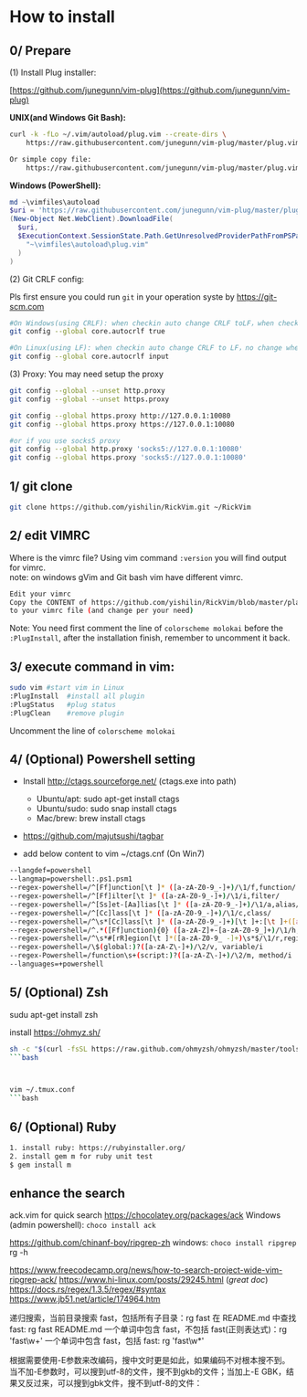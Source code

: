 # How to install

## 0/ Prepare

(1) Install Plug installer:

[https://github.com/junegunn/vim-plug](https://github.com/junegunn/vim-plug)

**UNIX(and Windows Git Bash):**
```bash
curl -k -fLo ~/.vim/autoload/plug.vim --create-dirs \
    https://raw.githubusercontent.com/junegunn/vim-plug/master/plug.vim

Or simple copy file:
    https://raw.githubusercontent.com/junegunn/vim-plug/master/plug.vim save as file ~/.vim/autoload/plug.vim
```

**Windows (PowerShell):**
``` powershell
md ~\vimfiles\autoload
$uri = 'https://raw.githubusercontent.com/junegunn/vim-plug/master/plug.vim'
(New-Object Net.WebClient).DownloadFile(
  $uri,
  $ExecutionContext.SessionState.Path.GetUnresolvedProviderPathFromPSPath(
    "~\vimfiles\autoload\plug.vim"
  )
)
```

(2) Git CRLF config:

Pls first ensure you could run `git` in your operation syste by https://git-scm.com

```bash
#On Windows(using CRLF): when checkin auto change CRLF toLF，when checkout auto change LF to CRLF
git config --global core.autocrlf true

#On Linux(using LF): when checkin auto change CRLF to LF，no change when checkout
git config --global core.autocrlf input
```

(3) Proxy:
You may need setup the proxy 
```bash
git config --global --unset http.proxy
git config --global --unset https.proxy

git config --global https.proxy http://127.0.0.1:10080
git config --global https.proxy https://127.0.0.1:10080

#or if you use socks5 proxy
git config --global http.proxy 'socks5://127.0.0.1:10080'
git config --global https.proxy 'socks5://127.0.0.1:10080'
```

## 1/ git clone
```bash
git clone https://github.com/yishilin/RickVim.git ~/RickVim
```

## 2/ edit VIMRC
Where is the vimrc file? Using vim command `:version` you will find output for vimrc.<br>
note: on windows gVim and Git bash vim have different vimrc.

```bash
Edit your vimrc
Copy the CONTENT of https://github.com/yishilin/RickVim/blob/master/platform_vimrc.vim
to your vimrc file (and change per your need)
```
Note:
You need first comment the line of `colorscheme molokai` before the `:PlugInstall`,
after the installation finish, remember to uncomment it back.


## 3/ execute command in vim:
```bash
sudo vim #start vim in Linux
:PlugInstall  #install all plugin
:PlugStatus   #plug status
:PlugClean    #remove plugin
```

Uncomment the line of `colorscheme molokai`

## 4/ (Optional) Powershell setting

* Install http://ctags.sourceforge.net/ (ctags.exe into path)
  * Ubuntu/apt: sudo apt-get install ctags
  * Ubuntu/sudo: sudo snap install ctags
  * Mac/brew: brew install ctags

* https://github.com/majutsushi/tagbar
* add below content to vim ~/ctags.cnf (On Win7)

```bash
--langdef=powershell
--langmap=powershell:.ps1.psm1
--regex-powershell=/^[Ff]unction[\t ]* ([a-zA-Z0-9_-]+)/\1/f,function/
--regex-powershell=/^[Ff]ilter[\t ]* ([a-zA-Z0-9_-]+)/\1/i,filter/
--regex-powershell=/^[Ss]et-[Aa]lias[\t ]* ([a-zA-Z0-9_-]+)/\1/a,alias/
--regex-powershell=/^[Cc]lass[\t ]* ([a-zA-Z0-9_-]+)/\1/c,class/
--regex-powershell=/^\s*[Cc]lass[\t ]* ([a-zA-Z0-9_-]+)[\t ]+:[\t ]+([a-zA-Z0-9_-]+)/\1 : \2/d,class inherited/
--regex-powershell=/^.*([Ff]unction){0} ([a-zA-Z]+-[a-zA-Z0-9_]+)/\1/h,functionCall/
--regex-powershell=/^\s*#[rR]egion[\t ]*([a-zA-Z0-9_ -]+)\s*$/\1/r,region/
--regex-powershell=/\$(global:)?([a-zA-Z\-]+)/\2/v, variable/i
--regex-Powershell=/function\s+(script:)?([a-zA-Z\-]+)/\2/m, method/i
--languages=+powershell

```

## 5/ (Optional) Zsh
sudu apt-get install zsh

install https://ohmyz.sh/
```bash
sh -c "$(curl -fsSL https://raw.github.com/ohmyzsh/ohmyzsh/master/tools/install.sh)"
```bash



vim ~/.tmux.conf
```bash

```



## 6/ (Optional) Ruby

```bash
1. install ruby: https://rubyinstaller.org/
2. install gem m for ruby unit test
$ gem install m
```

## enhance the search
ack.vim for quick search
https://chocolatey.org/packages/ack
Windows (admin powershell): `choco install ack`

https://github.com/chinanf-boy/ripgrep-zh
windows: `choco install ripgrep`
rg -h

https://www.freecodecamp.org/news/how-to-search-project-wide-vim-ripgrep-ack/
https://www.hi-linux.com/posts/29245.html (*great doc*)
https://docs.rs/regex/1.3.5/regex/#syntax  
https://www.jb51.net/article/174964.htm

递归搜索，当前目录搜索 fast，包括所有子目录：rg fast
在 README.md 中查找 fast: rg fast README.md
一个单词中包含 fast，不包括 fast(正则表达式)：rg 'fast\w+'
一个单词中包含 fast，包括 fast: rg 'fast\w*'


根据需要使用-E参数来改编码，搜中文时更是如此，如果编码不对根本搜不到。 当不加-E参数时，可以搜到utf-8的文件，搜不到gkb的文件；当加上-E GBK，结果又反过来，可以搜到gbk文件，搜不到utf-8的文件：

